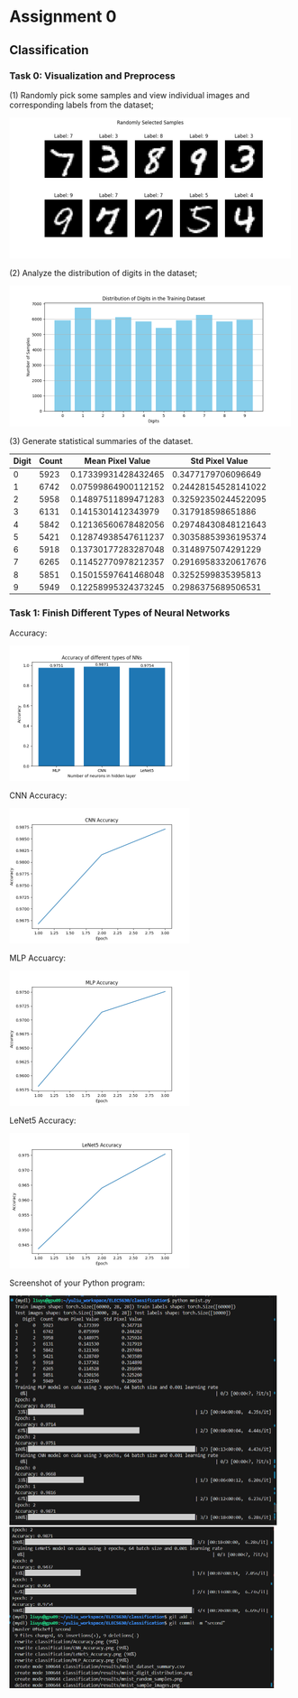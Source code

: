 # Assignment 0

## Classification

###  Task 0: Visualization and Preprocess

(1) Randomly pick some samples and view individual images and corresponding labels from the dataset; 

<img src="results/mnist_random_samples.png" alt="mnist_random_samples" style="zoom:50%;" />

(2) Analyze the distribution of digits in the dataset; 

<img src="results/mnist_digit_distribution.png" alt="mnist_digit_distribution" style="zoom:50%;" />

(3) Generate statistical summaries of the dataset.

| Digit | Count | Mean Pixel Value    | Std Pixel Value     |
| ----- | ----- | ------------------- | ------------------- |
| 0     | 5923  | 0.17339931428432465 | 0.3477179706096649  |
| 1     | 6742  | 0.07599864900112152 | 0.24428154528141022 |
| 2     | 5958  | 0.14897511899471283 | 0.32592350244522095 |
| 3     | 6131  | 0.1415301412343979  | 0.317918598651886   |
| 4     | 5842  | 0.12136560678482056 | 0.29748430848121643 |
| 5     | 5421  | 0.12874938547611237 | 0.30358853936195374 |
| 6     | 5918  | 0.13730177283287048 | 0.3148975074291229  |
| 7     | 6265  | 0.11452770978212357 | 0.29169583320617676 |
| 8     | 5851  | 0.15015597641468048 | 0.3252599835395813  |
| 9     | 5949  | 0.12258995324373245 | 0.2986375689506531  |

### Task 1: Finish Different Types of Neural Networks

Accuracy:

<img src="Accuracy.png" alt="Accuracy" style="zoom:50%;" />

CNN Accuracy:

<img src="CNN_Accuracy.png" alt="CNN_Accuracy" style="zoom:50%;" />

MLP Accuarcy:

<img src="MLP_Accuracy.png" alt="MLP_Accuracy" style="zoom:50%;" />

LeNet5 Accuracy:

<img src="LeNet5_Accuracy.png" alt="LeNet5_Accuracy" style="zoom:50%;" />

Screenshot of your Python program:

<img src="Screenshot1.png" alt="Screenshot1" style="zoom:50%;" />

<img src="Screenshot2.png" alt="Screenshot2" style="zoom:50%;" />